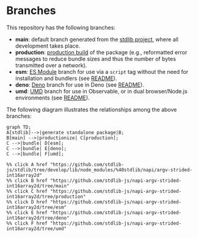 <!--

@license Apache-2.0

Copyright (c) 2022 The Stdlib Authors.

Licensed under the Apache License, Version 2.0 (the "License");
you may not use this file except in compliance with the License.
You may obtain a copy of the License at

    http://www.apache.org/licenses/LICENSE-2.0

Unless required by applicable law or agreed to in writing, software
distributed under the License is distributed on an "AS IS" BASIS,
WITHOUT WARRANTIES OR CONDITIONS OF ANY KIND, either express or implied.
See the License for the specific language governing permissions and
limitations under the License.

-->

# Branches

This repository has the following branches:

-   **main**: default branch generated from the [stdlib project][stdlib-url], where all development takes place.
-   **production**: [production build][production-url] of the package (e.g., reformatted error messages to reduce bundle sizes and thus the number of bytes transmitted over a network).
-   **esm**: [ES Module][esm-url] branch for use via a `script` tag without the need for installation and bundlers (see [README][esm-readme]).
-   **deno**: [Deno][deno-url] branch for use in Deno (see [README][deno-readme]).
-   **umd**: [UMD][umd-url] branch for use in Observable, or in dual browser/Node.js environments (see [README][umd-readme]).

The following diagram illustrates the relationships among the above branches:

```mermaid
graph TD;
A[stdlib]-->|generate standalone package|B;
B[main] -->|productionize| C[production];
C -->|bundle| D[esm];
C -->|bundle| E[deno];
C -->|bundle| F[umd];

%% click A href "https://github.com/stdlib-js/stdlib/tree/develop/lib/node_modules/%40stdlib/napi/argv-strided-int16array2d"
%% click B href "https://github.com/stdlib-js/napi-argv-strided-int16array2d/tree/main"
%% click C href "https://github.com/stdlib-js/napi-argv-strided-int16array2d/tree/production"
%% click D href "https://github.com/stdlib-js/napi-argv-strided-int16array2d/tree/esm"
%% click E href "https://github.com/stdlib-js/napi-argv-strided-int16array2d/tree/deno"
%% click F href "https://github.com/stdlib-js/napi-argv-strided-int16array2d/tree/umd"
```

[stdlib-url]: https://github.com/stdlib-js/stdlib/tree/develop/lib/node_modules/%40stdlib/napi/argv-strided-int16array2d
[production-url]: https://github.com/stdlib-js/napi-argv-strided-int16array2d/tree/production
[deno-url]: https://github.com/stdlib-js/napi-argv-strided-int16array2d/tree/deno
[deno-readme]: https://github.com/stdlib-js/napi-argv-strided-int16array2d/blob/deno/README.md
[umd-url]: https://github.com/stdlib-js/napi-argv-strided-int16array2d/tree/umd
[umd-readme]: https://github.com/stdlib-js/napi-argv-strided-int16array2d/blob/umd/README.md
[esm-url]: https://github.com/stdlib-js/napi-argv-strided-int16array2d/tree/esm
[esm-readme]: https://github.com/stdlib-js/napi-argv-strided-int16array2d/blob/esm/README.md
